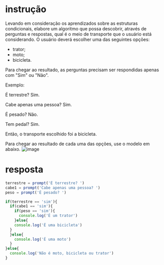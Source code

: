 # instrução

Levando em consideração os aprendizados sobre as estruturas condicionais, elabore um algoritmo que possa descobrir, através de perguntas e respostas, qual é o meio de transporte que o usuário está considerando. O usuário deverá escolher uma das seguintes opções:

- trator; 
- moto; 
- bicicleta. 

Para chegar ao resultado, as perguntas precisam ser respondidas apenas com "Sim" ou "Não".

Exemplo:

É terrestre? Sim.

Cabe apenas uma pessoa? Sim.

É pesado? Não.

Tem pedal? Sim.

Então, o transporte escolhido foi a bicicleta.

Para chegar ao resultado de cada uma das opções, use o modelo em abaixo.
![image](https://github.com/rogerdox/fap_softex/assets/116037752/b5c066d3-3fce-4023-a2d6-5b4816902fdc)

# resposta

```.js
terrestre = prompt('É terrestre? ')
cabe1 = prompt('Cabe apenas uma pessoa? ')
peso = prompt('É pesado? ')

if(terrestre == 'sim'){
  if(cabe1 == 'sim'){
    if(peso == 'sim'){
      console.log('É um trator')
    }else{
    console.log('É uma bicicleta')
  }
  }else{
    console.log('É uma moto')
  }
}else{
  console.log('Não é moto, bicicleta ou trator')
}
```
